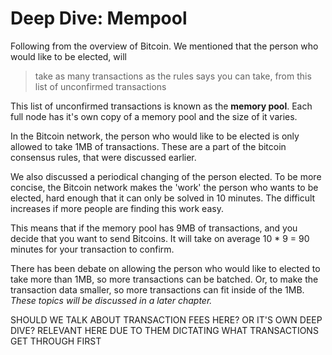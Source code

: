 # Deep Dive: Mempool

Following from the overview of Bitcoin. We mentioned that the person who would like to be elected, will

> take as many transactions as the rules says you can take, from this list of unconfirmed transactions

This list of unconfirmed transactions is known as the **memory pool**. Each full node has it's own copy of a memory pool and the size of it varies.

In the Bitcoin network, the person who would like to be elected is only allowed to take 1MB of transactions. These are a part of the bitcoin consensus rules, that were discussed earlier.

We also discussed a periodical changing of the person elected. To be more concise, the Bitcoin network makes the 'work' the person who wants to be elected, hard enough that it can only be solved in 10 minutes. The difficult increases if more people are finding this work easy.

This means that if the memory pool has 9MB of transactions, and you decide that you want to send Bitcoins. It will take on average 10 \* 9 = 90 minutes for your transaction to confirm.

There has been debate on allowing the person who would like to elected to take more than 1MB, so more transactions can be batched. Or, to make the transaction data smaller, so more transactions can fit inside of the 1MB. _These topics will be discussed in a later chapter._



SHOULD WE TALK ABOUT TRANSACTION FEES HERE? OR IT'S OWN DEEP DIVE? RELEVANT HERE DUE TO THEM DICTATING WHAT TRANSACTIONS GET THROUGH FIRST

